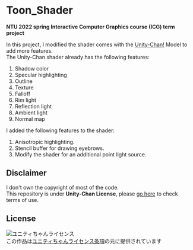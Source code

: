 # Toon_Shader

**NTU 2022 spring Interactive Computer Graphics course (ICG) term project**

In this project, I modified the shader comes with the [Unity-Chan!](https://unity-chan.com/) Model to add more features.  
The Unity-Chan shader already has the following features:  
1. Shadow color  
2. Specular highlighting  
3. Outline  
4. Texture  
5. Falloff  
6. Rim light  
7. Reflection light  
8. Ambient light  
9. Normal map  

I added the following features to the shader:  
1. Anisotropic highlighting.  
2. Stencil buffer for drawing eyebrows.  
3. Modify the shader for an additional point light source.  


## Disclaimer

I don't own the copyright of most of the code.  
This repository is under **Unity-Chan License**, please [go here](https://unity-chan.com/contents/license_en/) to check terms of use.

## License
![ユニティちゃんライセンス](http://unity-chan.com/images/imageLicenseLogo.png "ユニティちゃんライセンス")  
この作品は[ユニティちゃんライセンス条項](http://unity-chan.com/contents/license_jp/)の元に提供されています